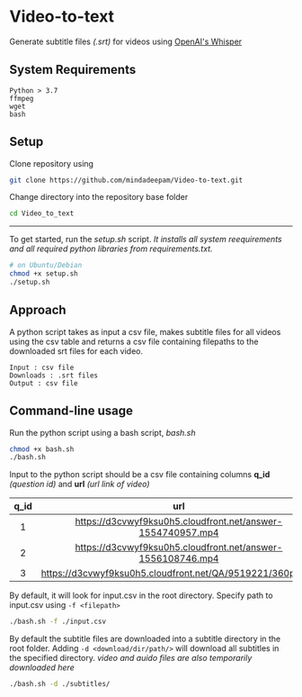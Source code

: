 # Video-to-text

Generate subtitle files *(.srt)* for videos using <a href="https://github.com/openai/whisper">OpenAI's Whisper</a>

## System Requirements

    Python > 3.7
    ffmpeg
    wget
    bash

## Setup

Clone repository using 
```bash
git clone https://github.com/mindadeepam/Video-to-text.git
```
Change directory into the repository base folder 
```bash
cd Video_to_text
```
---
To get started, run the *setup.sh* script. 
*It installs all system reequirements and all required python libraries from requirements.txt.*
    
```bash
# on Ubuntu/Debian
chmod +x setup.sh
./setup.sh
```

## Approach

A python script takes as input a csv file, makes subtitle files for all videos using the csv table and returns a csv file containing filepaths to the downloaded srt files for each video. 

    Input : csv file
    Downloads : .srt files 
    Output : csv file

## Command-line usage

Run the python script using a bash script, *bash.sh*
```bash
chmod +x bash.sh
./bash.sh
```

Input to the python script should be a csv file containing columns **q_id** *(question id)* and **url** *(url link of video)*

| q_id | url    | 
| :---:   | :---: | 
| 1 | https://d3cvwyf9ksu0h5.cloudfront.net/answer-1554740957.mp4   |
| 2 | https://d3cvwyf9ksu0h5.cloudfront.net/answer-1556108746.mp4   |
| 3 | https://d3cvwyf9ksu0h5.cloudfront.net/QA/9519221/360p.mp4  |


By default, it will look for input.csv in the root directory. Specify path to input.csv using `-f <filepath>`
```bash    
./bash.sh -f ./input.csv 
```

By default the subtitle files are downloaded into a subtitle directory in the root folder. Adding `-d <download/dir/path/>` will download all subtitles in the specified directory. *video and auido files are also temporarily downloaded here*

```bash    
./bash.sh -d ./subtitles/ 
```
